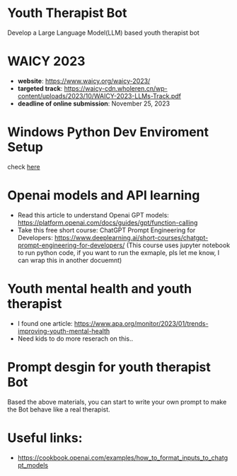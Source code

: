 # Youth Therapist Bot
Develop a Large Language Model(LLM) based youth therapist bot

# WAICY 2023  
- **website**: https://www.waicy.org/waicy-2023/
-  **targeted track**: https://waicy-cdn.wholeren.cn/wp-content/uploads/2023/10/WAICY-2023-LLMs-Track.pdf
-  **deadline of online submission**: November 25, 2023

# Windows Python Dev Enviroment Setup
  check [here](https://github.com/wxp16/python_env_setup)

# Openai models and API learning
- Read this article to understand Openai GPT models: 
https://platform.openai.com/docs/guides/gpt/function-calling
- Take this free short course: ChatGPT Prompt Engineering for Developers: https://www.deeplearning.ai/short-courses/chatgpt-prompt-engineering-for-developers/ (This course uses jupyter notebook to run python code, if you want to run the exmaple, pls let me know, I can wrap this in another docuemnt)

# Youth mental health and youth therapist
- I found one article: https://www.apa.org/monitor/2023/01/trends-improving-youth-mental-health
- Need kids to do more reserach on this..

# Prompt desgin for youth therapist Bot
Based the above materials, you can start to write your own prompt to make the Bot behave like a real therapist. 

# Useful links:
  - https://cookbook.openai.com/examples/how_to_format_inputs_to_chatgpt_models

